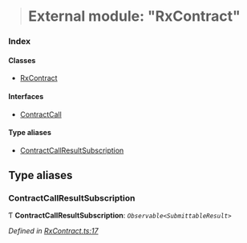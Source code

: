 > # External module: "RxContract"

### Index

#### Classes

* [RxContract](../classes/_rxcontract_.rxcontract.md)

#### Interfaces

* [ContractCall](../interfaces/_rxcontract_.contractcall.md)

#### Type aliases

* [ContractCallResultSubscription](_rxcontract_.md#contractcallresultsubscription)

## Type aliases

###  ContractCallResultSubscription

Ƭ **ContractCallResultSubscription**: *`Observable<SubmittableResult>`*

*Defined in [RxContract.ts:17](https://github.com/polkadot-js/api/blob/c331cd5/packages/api-contract/src/RxContract.ts#L17)*